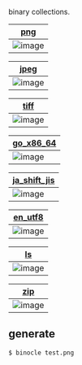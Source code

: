 binary collections.

| [png](./png)            |
|-------------------------|
| ![image](./png/bin.png) |

| [jpeg](./jpeg)           |
|--------------------------|
| ![image](./jpeg/bin.png) |

| [tiff](./tiff)           |
|--------------------------|
| ![image](./tiff/bin.png) |

| [go_x86_64](./go_x86_64)      |
|-------------------------------|
| ![image](./go_x86_64/bin.png) |

| [ja_shift_jis](./ja_shift_jis)   |
|----------------------------------|
| ![image](./ja_shift_jis/bin.png) |

| [en_utf8](./en_utf8)   |
|----------------------------------|
| ![image](./en_utf8/bin.png) |

| [ls](./ls)   |
|----------------------------------|
| ![image](./ls/bin.png) |

| [zip](./zip)   |
|----------------------------------|
| ![image](./zip/bin.png) |

## generate

```
$ binocle test.png
```
